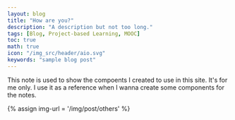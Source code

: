 ```yaml
---
layout: blog
title: "How are you?"
description: "A description but not too long."
tags: [Blog, Project-based Learning, MOOC]
toc: true
math: true
icon: "/img_src/header/aio.svg"
keywords: "sample blog post"
---
```


This note is used to show the compoents I created to use in this site. It's for me only. I use it as a reference when I wanna create some components for the notes.

{% assign img-url = '/img/post/others' %}